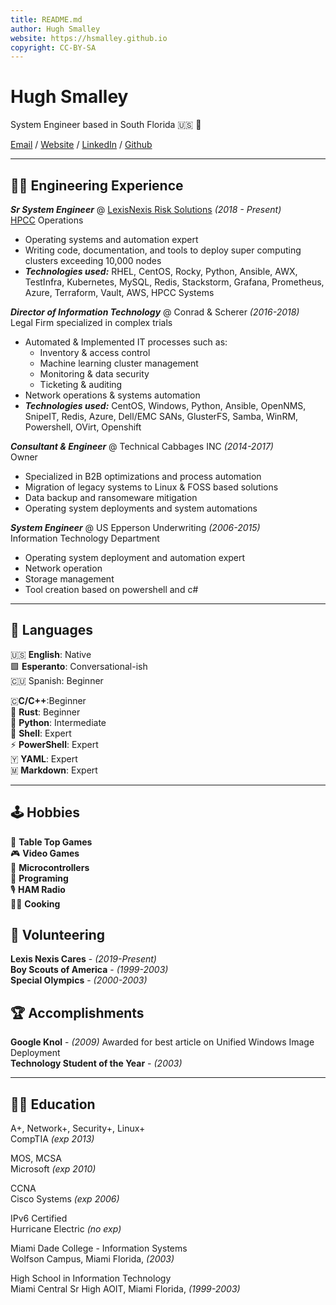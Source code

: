 ```yaml
---
title: README.md
author: Hugh Smalley
website: https://hsmalley.github.io
copyright: CC-BY-SA
---
```


# Hugh Smalley

System Engineer based in South Florida 🇺🇸 🏴󠁵󠁳󠁦󠁬󠁿

[Email](hsmalley@duck.com) / [Website](https://hsmalley.github.io) / [LinkedIn](https://linkedin/in/hsmalley) / [Github](https://github.com/hsmalley)

---

## 👨‍💻 Engineering Experience

**_Sr System Engineer_** @ [LexisNexis Risk Solutions](https://risk.lexisnexis.com/) _(2018 - Present)_ <br> [HPCC](http://www.hpccsystems.com) Operations<br>

- Operating systems and automation expert
- Writing code, documentation, and tools to deploy super computing clusters exceeding 10,000 nodes
- **_Technologies used:_** RHEL, CentOS, Rocky, Python, Ansible, AWX, TestInfra, Kubernetes, MySQL, Redis, Stackstorm, Grafana, Prometheus, Azure, Terraform, Vault, AWS, HPCC Systems

**_Director of Information Technology_** @ Conrad & Scherer _(2016-2018)_<br> Legal Firm specialized in complex trials

- Automated & Implemented IT processes such as:
  - Inventory & access control
  - Machine learning cluster management
  - Monitoring & data security
  - Ticketing & auditing
- Network operations & systems automation
- **_Technologies used:_** CentOS, Windows, Python, Ansible, OpenNMS, SnipeIT, Redis, Azure, Dell/EMC SANs, GlusterFS, Samba, WinRM, Powershell, OVirt, Openshift

**_Consultant & Engineer_** @ Technical Cabbages INC _(2014-2017)_ <br> Owner

- Specialized in B2B optimizations and process automation
- Migration of legacy systems to Linux & FOSS based solutions
- Data backup and ransomeware mitigation
- Operating system deployments and system automations

**_System Engineer_** @ US Epperson Underwriting _(2006-2015)_ <br> Information Technology Department

- Operating system deployment and automation expert
- Network operation
- Storage management
- Tool creation based on powershell and c#

---

## 💬 Languages

🇺🇸 **English**: Native <br> 🟩 **Esperanto**: Conversational-ish<br> 🇨🇺 Spanish: Beginner

🇨**C/C++**:Beginner<br> 🦀 **Rust**: Beginner<br> 🐍 **Python**: Intermediate<br> 🐚 **Shell**: Expert<br> ⚡ **PowerShell**: Expert  
🇾 **YAML**: Expert  
🇲 **Markdown**: Expert

---

## 🕹️ Hobbies

🎲 **Table Top Games**<br>🎮 **Video Games**<br>🤖 **Microcontrollers**<br>💾 **Programing**<br>🎙️ **HAM Radio**<br>👨‍🍳 **Cooking**

## 📌 Volunteering

**Lexis Nexis Cares** - _(2019-Present)_  
**Boy Scouts of America** - _(1999-2003)_  
**Special Olympics** - _(2000-2003)_

## 🏆 Accomplishments

**Google Knol** - _(2009)_ Awarded for best article on Unified Windows Image Deployment  
**Technology Student of the Year** - _(2003)_

---

## 👨‍🎓 Education

A+, Network+, Security+, Linux+<br> CompTIA _(exp 2013)_

MOS, MCSA<br> Microsoft _(exp 2010)_

CCNA<br> Cisco Systems _(exp 2006)_

IPv6 Certified<br> Hurricane Electric _(no exp)_

Miami Dade College - Information Systems<br> Wolfson Campus, Miami Florida, _(2003)_

High School in Information Technology<br> Miami Central Sr High AOIT, Miami Florida, _(1999-2003)_
